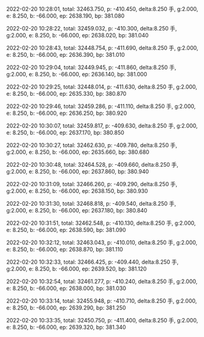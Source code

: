 2022-02-20 10:28:01, total: 32463.750, p: -410.450, delta:8.250 手, g:2.000, e: 8.250, b: -66.000, ep: 2638.190, bp: 381.080

2022-02-20 10:28:22, total: 32459.032, p: -410.300, delta:8.250 手, g:2.000, e: 8.250, b: -66.000, ep: 2638.020, bp: 381.040

2022-02-20 10:28:43, total: 32448.754, p: -411.690, delta:8.250 手, g:2.000, e: 8.250, b: -66.000, ep: 2636.390, bp: 381.010

2022-02-20 10:29:04, total: 32449.945, p: -411.860, delta:8.250 手, g:2.000, e: 8.250, b: -66.000, ep: 2636.140, bp: 381.000

2022-02-20 10:29:25, total: 32448.014, p: -411.630, delta:8.250 手, g:2.000, e: 8.250, b: -66.000, ep: 2635.330, bp: 380.870

2022-02-20 10:29:46, total: 32459.286, p: -411.110, delta:8.250 手, g:2.000, e: 8.250, b: -66.000, ep: 2636.250, bp: 380.920

2022-02-20 10:30:07, total: 32459.817, p: -409.630, delta:8.250 手, g:2.000, e: 8.250, b: -66.000, ep: 2637.170, bp: 380.850

2022-02-20 10:30:27, total: 32462.630, p: -409.780, delta:8.250 手, g:2.000, e: 8.250, b: -66.000, ep: 2635.660, bp: 380.680

2022-02-20 10:30:48, total: 32464.528, p: -409.660, delta:8.250 手, g:2.000, e: 8.250, b: -66.000, ep: 2637.860, bp: 380.940

2022-02-20 10:31:09, total: 32466.260, p: -409.290, delta:8.250 手, g:2.000, e: 8.250, b: -66.000, ep: 2638.150, bp: 380.930

2022-02-20 10:31:30, total: 32468.818, p: -409.540, delta:8.250 手, g:2.000, e: 8.250, b: -66.000, ep: 2637.180, bp: 380.840

2022-02-20 10:31:51, total: 32462.548, p: -410.130, delta:8.250 手, g:2.000, e: 8.250, b: -66.000, ep: 2638.590, bp: 381.090

2022-02-20 10:32:12, total: 32463.043, p: -410.010, delta:8.250 手, g:2.000, e: 8.250, b: -66.000, ep: 2638.870, bp: 381.110

2022-02-20 10:32:33, total: 32466.425, p: -409.440, delta:8.250 手, g:2.000, e: 8.250, b: -66.000, ep: 2639.520, bp: 381.120

2022-02-20 10:32:54, total: 32461.277, p: -410.240, delta:8.250 手, g:2.000, e: 8.250, b: -66.000, ep: 2638.000, bp: 381.030

2022-02-20 10:33:14, total: 32455.948, p: -410.710, delta:8.250 手, g:2.000, e: 8.250, b: -66.000, ep: 2639.290, bp: 381.250

2022-02-20 10:33:35, total: 32450.750, p: -411.400, delta:8.250 手, g:2.000, e: 8.250, b: -66.000, ep: 2639.320, bp: 381.340
